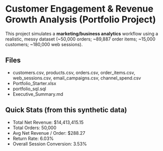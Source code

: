 # Customer Engagement & Revenue Growth Analysis (Portfolio Project)

This project simulates a **marketing/business analytics** workflow using a realistic, messy dataset (~50,000 orders; ~89,887 order items; ~15,000 customers; ~180,000 web sessions).

## Files
- customers.csv, products.csv, orders.csv, order_items.csv, web_sessions.csv, email_campaigns.csv, channel_spend.csv
- Portfolio_Starter.xlsx
- portfolio_sql.sql
- Executive_Summary.md

## Quick Stats (from this synthetic data)
- Total Net Revenue: $14,413,415.15
- Total Orders: 50,000
- Avg Net Revenue / Order: $288.27
- Return Rate: 6.03%
- Overall Session Conversion: 3.53%
